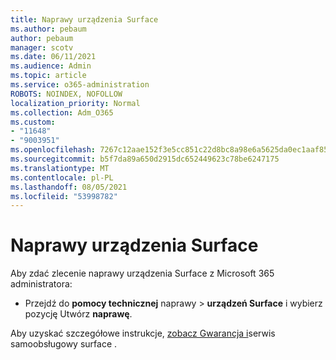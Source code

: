```yaml
---
title: Naprawy urządzenia Surface
ms.author: pebaum
author: pebaum
manager: scotv
ms.date: 06/11/2021
ms.audience: Admin
ms.topic: article
ms.service: o365-administration
ROBOTS: NOINDEX, NOFOLLOW
localization_priority: Normal
ms.collection: Adm_O365
ms.custom:
- "11648"
- "9003951"
ms.openlocfilehash: 7267c12aae152f3e5cc851c22d8bc8a98e6a5625da0ec1aaf85d2dc3f82f8144
ms.sourcegitcommit: b5f7da89a650d2915dc652449623c78be6247175
ms.translationtype: MT
ms.contentlocale: pl-PL
ms.lasthandoff: 08/05/2021
ms.locfileid: "53998782"
---
```

# <a name="surface-repairs"></a>Naprawy urządzenia Surface

Aby zdać zlecenie naprawy urządzenia Surface z Microsoft 365 administratora:

- Przejdź do **pomocy technicznej** naprawy  >  **urządzeń Surface** i wybierz pozycję Utwórz **naprawę**. 

Aby uzyskać szczegółowe instrukcje, [zobacz Gwarancja i](/surface/self-serve-warranty-service)serwis samoobsługowy surface .